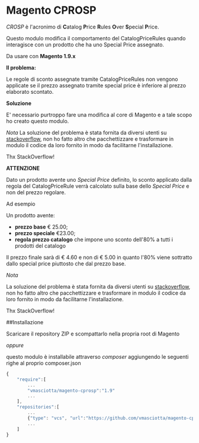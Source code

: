 # Magento CPROSP

*CROSP* è l'acronimo di **C**atalog **P**rice **R**ules **O**ver **S**pecial **P**rice.

Questo modulo modifica il comportamento del CatalogPriceRules quando interagisce con un prodotto che ha uno Special Price assegnato.

Da usare con **Magento 1.9.x**

**Il problema:**

Le regole di sconto assegnate tramite CatalogPriceRules non vengono applicate se il prezzo assegnato tramite special price è inferiore al prezzo elaborato scontato.

**Soluzione**

E' necessario purtroppo fare una modifica al core di Magento e a tale scopo ho creato questo modulo.

*Nota*
La soluzione del problema è stata fornita da diversi utenti su [stackoverflow](http://stackoverflow.com/questions/18120342/catalog-price-rules-applied-to-special-price), 
non ho fatto altro che pacchettizzare e trasformare in modulo il codice da loro fornito in modo da facilitarne l'installazione. 

Thx StackOverflow!



**ATTENZIONE**

Dato un prodotto avente uno *Special Price* definito, lo sconto applicato dalla regola del CatalogPriceRule verrà calcolato sulla base dello *Special Price* e non del prezzo regolare.

Ad esempio

Un prodotto avente:
* **prezzo base** € 25.00;
* **prezzo speciale** €23.00;
* **regola prezzo catalogo** che impone uno sconto dell'80% a tutti i prodotti del catalogo

Il prezzo finale sarà di € 4.60 e non di € 5.00 in quanto l'80% viene sottratto dallo special price piuttosto che dal prezzo base.

*Nota*

La soluzione del problema è stata fornita da diversi utenti su [stackoverflow](http://stackoverflow.com/questions/18120342/catalog-price-rules-applied-to-special-price), 
non ho fatto altro che pacchettizzare e trasformare in modulo il codice da loro fornito in modo da facilitarne l'installazione. 

Thx StackOverflow!


##Installazione

Scaricare il repository ZIP e scompattarlo nella propria root di Magento

*oppure*

questo modulo è installabile attraverso *composer* aggiungendo le seguenti righe al proprio composer.json

```js
{
    "require":[
        ...
        "vmasciotta/magento-cprosp":"1.9"
        ...
    ],
    "repositories":[
        ...
        {"type": "vcs", "url":"https://github.com/vmasciotta/magento-cprosp.git"}
        ...
    ]
}
```
